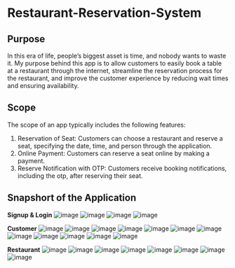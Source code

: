 # Restaurant-Reservation-System

## Purpose
In this era of life, people’s biggest asset is time, and nobody wants to waste it. My purpose behind this app is to allow customers to easily book a table at a restaurant through the internet, streamline the reservation process for the restaurant, and improve the customer experience by reducing wait times and ensuring availability.

## Scope
The scope of an app typically includes the following features:
1.	Reservation of Seat: Customers can choose a restaurant and reserve a seat, specifying the date, time, and person through the application.
2.	Online Payment: Customers can reserve a seat online by making a payment.
3.	Reserve Notification with OTP: Customers receive booking notifications, including the otp, after reserving their seat. 

## Snapshort of the Application
**Signup & Login**
![image](https://github.com/NikunjSonigara/Restaurant-Reservation-System/assets/106422654/0d02dea7-b16d-4611-a2bb-c7577a309034)
![image](https://github.com/NikunjSonigara/Restaurant-Reservation-System/assets/106422654/3f406b48-d77d-4876-92ac-27f4136fd665)
![image](https://github.com/NikunjSonigara/Restaurant-Reservation-System/assets/106422654/218c06f8-da93-45a2-bbf2-a69e01144bee)
![image](https://github.com/NikunjSonigara/Restaurant-Reservation-System/assets/106422654/20c767d1-2213-4b33-81b7-f757e228de8b)

**Customer** 
![image](https://github.com/NikunjSonigara/Restaurant-Reservation-System/assets/106422654/c6cd4c8d-56c0-4632-824b-81ef98b7a6af)
![image](https://github.com/NikunjSonigara/Restaurant-Reservation-System/assets/106422654/cf331164-f5c3-4032-a1af-791aec8d7dc9)
![image](https://github.com/NikunjSonigara/Restaurant-Reservation-System/assets/106422654/96775163-203b-41f3-9ec6-c80e9008e6b7)
![image](https://github.com/NikunjSonigara/Restaurant-Reservation-System/assets/106422654/eda52743-4c7b-455c-8e49-f5e646e889ad)
![image](https://github.com/NikunjSonigara/Restaurant-Reservation-System/assets/106422654/bd5d1d1e-3fa9-4838-8b7a-00fa77c54c14)
![image](https://github.com/NikunjSonigara/Restaurant-Reservation-System/assets/106422654/887aa669-fc12-4fb3-b3a1-516f7f611707)
![image](https://github.com/NikunjSonigara/Restaurant-Reservation-System/assets/106422654/96b47c83-e15c-4c84-ab18-80a887cd8f00)
![image](https://github.com/NikunjSonigara/Restaurant-Reservation-System/assets/106422654/0391e481-fff1-43e5-905f-f588d49ad6c1)
![image](https://github.com/NikunjSonigara/Restaurant-Reservation-System/assets/106422654/1a0023cb-be2a-423e-8067-8ae6019d5d5b)
![image](https://github.com/NikunjSonigara/Restaurant-Reservation-System/assets/106422654/bfd15381-fa6f-4925-8389-3bf806197f41)
![image](https://github.com/NikunjSonigara/Restaurant-Reservation-System/assets/106422654/0e8e4842-b4d4-4c1b-bf43-afa6a2a50d11)
![image](https://github.com/NikunjSonigara/Restaurant-Reservation-System/assets/106422654/3ca988fd-8564-4590-8f28-d99c77111667)

**Restaurant**
![image](https://github.com/NikunjSonigara/Restaurant-Reservation-System/assets/106422654/40228da8-f39e-4367-a004-4f9f000b5ccc)
![image](https://github.com/NikunjSonigara/Restaurant-Reservation-System/assets/106422654/fb3271f9-a884-42fd-8079-2b74944c8fbb)
![image](https://github.com/NikunjSonigara/Restaurant-Reservation-System/assets/106422654/a115569f-405c-4f8b-b432-0c44921a52a1)
![image](https://github.com/NikunjSonigara/Restaurant-Reservation-System/assets/106422654/0d60fabe-c81a-4778-826e-2dc062b8db65)
![image](https://github.com/NikunjSonigara/Restaurant-Reservation-System/assets/106422654/7a77bf4b-b83e-4c98-904f-44dffcc5c4bb)
![image](https://github.com/NikunjSonigara/Restaurant-Reservation-System/assets/106422654/e422857b-ecd8-4809-a283-68b98946117a)
![image](https://github.com/NikunjSonigara/Restaurant-Reservation-System/assets/106422654/440011a0-a84a-43e6-bb26-5c7bacfc043c)
![image](https://github.com/NikunjSonigara/Restaurant-Reservation-System/assets/106422654/72af4b7c-0f83-4428-adc7-1a28e9b2e89e)


